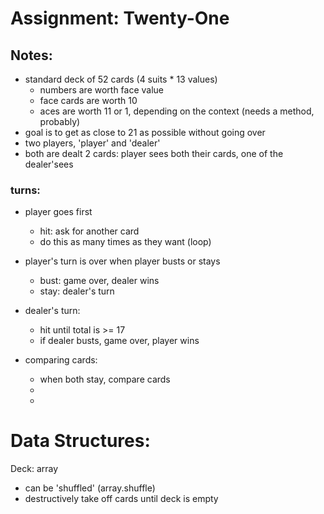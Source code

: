 # Assignment: Twenty-One

## Notes:

- standard deck of 52 cards (4 suits * 13 values)
  - numbers are worth face value
  - face cards are worth 10
  - aces are worth 11 or 1, depending on the context (needs a method, probably)
 - goal is to get as close to 21 as possible without going over
  - two players, 'player' and 'dealer'
  - both are dealt 2 cards: player sees both their cards, one of the dealer'sees
  
### turns:
  - player goes first
     - hit: ask for another card
     - do this as many times as they want (loop)
  - player's turn is over when player busts or stays
     - bust: game over, dealer wins
     - stay: dealer's turn

  - dealer's turn:
     - hit until total is >= 17
      - if dealer busts, game over, player wins

  - comparing cards:
     - when both stay, compare cards
     - 
     - 
# Data Structures:

Deck: array
  - can be 'shuffled' (array.shuffle)
  - destructively take off cards until deck is empty